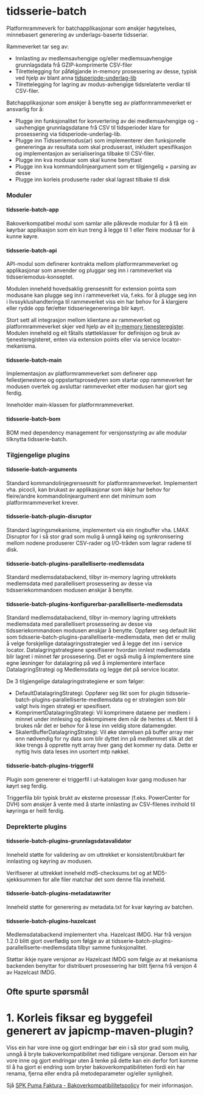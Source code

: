 # tidsserie-batch

Platformrammeverk for batchapplikasjonar som ønskjer høgytelses, minnebasert generering av underlags-baserte tidsseriar.

Rammeverket tar seg av:

* Innlasting av medlemsavhengige og/eller medlemsuavhengige grunnlagsdata frå GZIP-komprimerte CSV-filer
* Tilrettelegging for påfølgjande in-memory prosessering av desse, typisk ved hjelp av blant
  anna [tidsperiode-underlag-lib](https://github.com/statens-pensjonskasse/tidsperiode-underlag-lib)
* Tilrettelegging for lagring av modus-avhengige tidsrelaterte verdiar til CSV-filer.

Batchapplikasjonar som ønskjer å benytte seg av platformrammeverket er ansvarlig for å:

* Plugge inn funksjonalitet for konvertering av dei medlemsavhengige og -uavhengige grunnlagsdatane frå CSV til tidsperioder klare for prosessering via
  tidsperiode-underlag-lib.
* Plugge inn Tidsseriemodus(ar) som implementerer den funksjonelle genereringa av resultata som skal produserast, inkludert spesifikasjon og implementasjon
  av serialiseringa tilbake til CSV-filer.
* Plugge inn kva modusar som skal kunne benyttast
* Plugge inn kva kommandolinjeargument som er tilgjengelig + parsing av desse
* Plugge inn korleis produserte rader skal lagrast tilbake til disk

### Moduler

#### tidsserie-batch-app

Bakoverkompatibel modul som samlar alle påkrevde modular for å få ein køyrbar applikasjon som ein kun treng å legge til 1 eller fleire modusar for å kunne
køyre.

#### tidsserie-batch-api

API-modul som definerer kontrakta mellom platformrammeverket og applikasjonar som anvender og pluggar seg inn i rammeverket via tidsseriemodus-konseptet.

Modulen inneheld hovedsaklig grensesnitt for extension pointa som modusane kan plugge seg inn i rammeverket via, f.eks. for å plugge seg inn i
livssyklushandteringa til rammeverket viss ein har behov for å klargjere eller rydde opp før/etter tidsseriegenereringa blir køyrt.

Stort sett all integrasjon mellom klientane av rammeverket og platformrammeverket skjer ved hjelp av
eit [in-memory tjenesteregister](https://github.com/statens-pensjonskasse/tidsserie-tjenesteregister-lib). Modulen inneheld og eit fåtalls støtteklasser for
definisjon og bruk av tjenesteregisteret, enten via extension points eller via service locator-mekanisma.

#### tidsserie-batch-main

Implementasjon av platformrammeverket som definerer opp fellestjenestene og oppstartsprosedyren som startar opp rammeverket før modusen overtek og avsluttar
rammeverket etter modusen har gjort seg ferdig.

Inneholder main-klassen for platformrammeverket.

#### tidsserie-batch-bom

BOM med dependency management for versjonsstyring av alle modular tilknytta tidsserie-batch.

### Tilgjengelige plugins

#### tidsserie-batch-arguments

Standard kommandolinjegrensesnitt for platformrammeverket. Implementert vha. picocli, kan brukast av applikasjonar som ikkje har behov for fleire/andre
kommandolinjeargument enn det minimum som platformrammeverket krever.

#### tidsserie-batch-plugin-disruptor

Standard lagringsmekanisme, implementert via ein ringbuffer vha. LMAX Disruptor for i så stor grad som mulig å unngå køing og synkronisering mellom nodene
produserer CSV-rader og I/O-tråden som lagrar radene til disk.

#### tidsserie-batch-plugins-parallelliserte-medlemsdata

Standard medlemsdatabackend, tilbyr in-memory lagring uttrekkets medlemsdata med parallellisert prosessering av desse via tidsseriekommandoen modusen
ønskjar å benytte.

#### tidsserie-batch-plugins-konfigurerbar-parallelliserte-medlemsdata

Standard medlemsdatabackend, tilbyr in-memory lagring uttrekkets medlemsdata med parallellisert prosessering av desse via tidsseriekommandoen modusen
ønskjar å benytte. Oppfører seg default likt som tidsserie-batch-plugins-parallelliserte-medlemsdata, men det er mulig å velge forskjellige
datalagringsstrategier ved å legge det inn i service locator. Datalagringstrategiene spesifiserer hvordan innlest medlemsdata blir lagret i minnet før
prossesering. Det er også mulig å implementere sine egne løsninger for datalagring på ved å implementere interface DatalagringStrategi og Medlemsdata og
legge det på service locator.

De 3 tilgjengelige datalagringstrategiene er som følger:

* DefaultDatalagringStrategi: Oppfører seg likt som for plugin tidsserie-batch-plugins-parallelliserte-medlemsdata og er strategien som blir valgt
  hvis ingen strategi er spesifisert.
* KomprimertDatalagringStrategi: Vil komprimere dataene per medlem i minnet under innlesing og dekompimere dem når de hentes ut. Ment til å brukes når det
  er behov for å lese inn veldig store datamengder.
* SkalertBufferDatalagringStrategi: Vil øke størrelsen på buffer array mer enn nødvendig for ny data som blir dyttet inn på medlemmet slik at det ikke
  trengs å opprette nytt array hver gang det kommer ny data. Dette er nyttig hvis data leses inn usortert mtp nøkkel.

#### tidsserie-batch-plugins-triggerfil

Plugin som genererer ei triggerfil i ut-katalogen kvar gang modusen har køyrt seg ferdig.

Triggerfila blir typisk brukt av eksterne prosessar (f.eks. PowerCenter for DVH) som ønskjer å vente med å starte innlasting av CSV-filenes innhold til
køyringa er heilt ferdig.

### Deprekterte plugins

#### tidsserie-batch-plugins-grunnlagsdatavalidator

Inneheld støtte for validering av om uttrekket er konsistent/brukbart før innlasting og køyring av modusen.

Verifiserer at uttrekket inneheld md5-checksums.txt og at MD5-sjekksummen for alle filer matchar det som denne fila inneheld.

#### tidsserie-batch-plugins-metadatawriter

Inneheld støtte for generering av metadata.txt for kvar køyring av batchen.

#### tidsserie-batch-plugins-hazelcast

Medlemsdatabackend implementert vha. Hazelcast IMDG. Har frå versjon 1.2.0 blitt gjort overflødig som følgje av at
tidsserie-batch-plugins-parallelliserte-medlemsdata tilbyr samme funksjonalitet.

Støttar ikkje nyare versjonar av Hazelcast IMDG som følgje av at mekanisma backenden benyttar for distribuert prosessering har blitt fjerna frå versjon 4
av Hazelcast IMDG.

## Ofte spurte spørsmål

# 1. Korleis fiksar eg byggefeil generert av japicmp-maven-plugin?

Viss ein har vore inne og gjort endringar bør ein i så stor grad som mulig, unngå å bryte bakoverkompatibilitet med tidligare versjonar. Dersom ein har vore
inne og gjort endringar uten å tenke på dette kan ein derfor fort komme til å ha gjort ei endring som bryter bakoverkompatibiliteten fordi ein har renama,
fjerna eller endra på metodeparameter og/eller synligheit.

Sjå [SPK Puma Faktura - Bakoverkompatibilitetspolicy](http://wiki/confluence/display/dok/SPK+Puma+Faktura+-+Bakoverkompatibilitetspolicy) for meir
informasjon.
